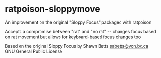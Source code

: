 # ratpoison-sloppymove

An improvement on the original "Sloppy Focus" packaged with ratpoison

Accepts a compromise between "rat" and "no rat" -- changes focus based on rat movement but allows for keyboard-based focus changes too

Based on the original Sloppy Focus by Shawn Betts <sabetts@vcn.bc.ca>
GNU General Public License



